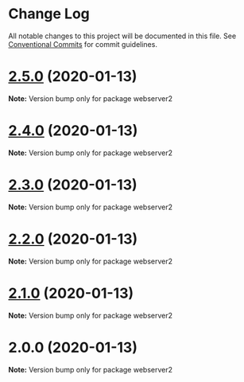 # Change Log

All notable changes to this project will be documented in this file.
See [Conventional Commits](https://conventionalcommits.org) for commit guidelines.

# [2.5.0](https://github.com/yurikrupnik/mussia3/compare/webserver2@2.4.0...webserver2@2.5.0) (2020-01-13)

**Note:** Version bump only for package webserver2





# [2.4.0](https://github.com/yurikrupnik/mussia3/compare/webserver2@2.3.0...webserver2@2.4.0) (2020-01-13)

**Note:** Version bump only for package webserver2





# [2.3.0](https://github.com/yurikrupnik/mussia3/compare/webserver2@2.2.0...webserver2@2.3.0) (2020-01-13)

**Note:** Version bump only for package webserver2





# [2.2.0](https://github.com/yurikrupnik/mussia3/compare/webserver2@2.1.0...webserver2@2.2.0) (2020-01-13)

**Note:** Version bump only for package webserver2





# [2.1.0](https://github.com/yurikrupnik/mussia3/compare/webserver2@2.0.0...webserver2@2.1.0) (2020-01-13)

**Note:** Version bump only for package webserver2





# 2.0.0 (2020-01-13)

**Note:** Version bump only for package webserver2
